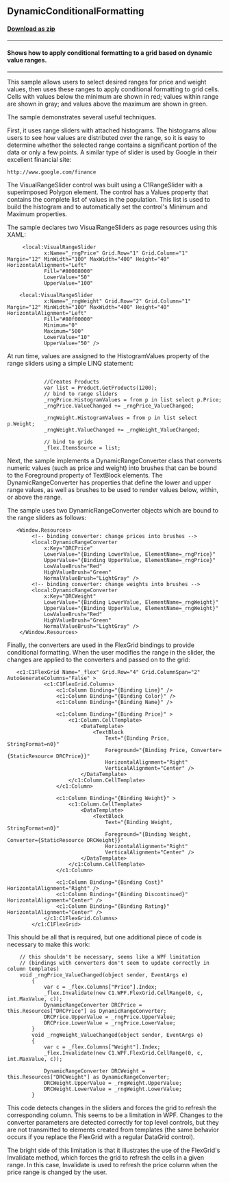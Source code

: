 ## DynamicConditionalFormatting
#### [Download as zip](https://grapecity.github.io/DownGit/#/home?url=https://github.com/GrapeCity/ComponentOne-WPF-Samples/tree/master/NET_4.6.2/C1.WPF.FlexGrid/CS/DynamicConditionalFormatting)
____
#### Shows how to apply conditional formatting to a grid based on dynamic value ranges.
____
This sample allows users to select desired ranges for price and weight values, then
uses these ranges to apply conditional formatting to grid cells. Cells with values 
below the minimum are shown in red; values within range are shown in gray; and values
above the maximum are shown in green.

The sample demonstrates several useful techniques.

First, it uses range sliders with attached histograms. The histograms allow users
to see how values are distributed over the range, so it is easy to determine whether
the selected range contains a significant portion of the data or only a few points.
A similar type of slider is used by Google in their excellent financial site:
	
	http://www.google.com/finance
	
The VisualRangeSlider control was built using a C1RangeSlider with a superimposed
Polygon element. The control has a Values property that contains the complete list
of values in the population. This list is used to build the histogram and to 
automatically set the control's Minimum and Maximum properties.

The sample declares two VisualRangeSliders as page resources using this XAML:

```
     <local:VisualRangeSlider
            x:Name="_rngPrice" Grid.Row="1" Grid.Column="1" Margin="12" MinWidth="100" MaxWidth="400" Height="40" HorizontalAlignment="Left"
            Fill="#80008000"
            LowerValue="50"
            UpperValue="100"
			
	<local:VisualRangeSlider
            x:Name="_rngWeight" Grid.Row="2" Grid.Column="1" Margin="12" MinWidth="100" MaxWidth="400" Height="40" HorizontalAlignment="Left"
            Fill="#80f00000"
            Minimum="0"
            Maximum="500"
            LowerValue="10"
            UpperValue="50" />

```
At run time, values are assigned to the HistogramValues property of the range 
sliders using a simple LINQ statement:

```
			
			//Creates Products
			var list = Product.GetProducts(1200);
			// bind to range sliders
            _rngPrice.HistogramValues = from p in list select p.Price;
            _rngPrice.ValueChanged += _rngPrice_ValueChanged;

            _rngWeight.HistogramValues = from p in list select p.Weight;
            _rngWeight.ValueChanged += _rngWeight_ValueChanged;

            // bind to grids
            _flex.ItemsSource = list;
```
Next, the sample implements a DynamicRangeConverter class that converts numeric
values (such as price and weight) into brushes that can be bound to the Foreground
property of TextBlock elements. The DynamicRangeConverter has properties that 
define the lower and upper range values, as well as brushes to be used to render
values below, within, or above the range.

The sample uses two DynamicRangeConverter objects which are bound to the range
sliders as follows:

```
   <Window.Resources>
        <!-- binding converter: change prices into brushes -->
        <local:DynamicRangeConverter 
            x:Key="DRCPrice" 
            LowerValue="{Binding LowerValue, ElementName=_rngPrice}"
            UpperValue="{Binding UpperValue, ElementName=_rngPrice}"
            LowValueBrush="Red"
            HighValueBrush="Green"
            NormalValueBrush="LightGray" />
        <!-- binding converter: change weights into brushes -->
        <local:DynamicRangeConverter 
            x:Key="DRCWeight" 
            LowerValue="{Binding LowerValue, ElementName=_rngWeight}"
            UpperValue="{Binding UpperValue, ElementName=_rngWeight}"
            LowValueBrush="Red"
            HighValueBrush="Green" 
            NormalValueBrush="LightGray" />
    </Window.Resources>
```
Finally, the converters are used in the FlexGrid bindings to provide conditional
formatting. When the user modifies the range in the slider, the changes are 
applied to the converters and passed on to the grid:

```
   <c1:C1FlexGrid Name="_flex" Grid.Row="4" Grid.ColumnSpan="2" AutoGenerateColumns="False" >
            <c1:C1FlexGrid.Columns>
                <c1:Column Binding="{Binding Line}" />
                <c1:Column Binding="{Binding Color}" />
                <c1:Column Binding="{Binding Name}" />

                <c1:Column Binding="{Binding Price}" >
                    <c1:Column.CellTemplate>
                        <DataTemplate>
                            <TextBlock 
                                Text="{Binding Price, StringFormat=n0}"
                                Foreground="{Binding Price, Converter={StaticResource DRCPrice}}" 
                                HorizontalAlignment="Right" 
                                VerticalAlignment="Center" />
                        </DataTemplate>
                    </c1:Column.CellTemplate>
                </c1:Column>

                <c1:Column Binding="{Binding Weight}" >
                    <c1:Column.CellTemplate>
                        <DataTemplate>
                            <TextBlock 
                                Text="{Binding Weight, StringFormat=n0}"
                                Foreground="{Binding Weight, Converter={StaticResource DRCWeight}}" 
                                HorizontalAlignment="Right"
                                VerticalAlignment="Center" />
                        </DataTemplate>
                    </c1:Column.CellTemplate>
                </c1:Column>

                <c1:Column Binding="{Binding Cost}" HorizontalAlignment="Right" />
                <c1:Column Binding="{Binding Discontinued}" HorizontalAlignment="Center" />
                <c1:Column Binding="{Binding Rating}" HorizontalAlignment="Center" />
            </c1:C1FlexGrid.Columns>
        </c1:C1FlexGrid>
```
This should be all that is required, but one additional piece of code is necessary to make
this work:

```
    // this shouldn't be necessary, seems like a WPF limitation
    // (bindings with converters don't seem to update correctly in column templates)
    void _rngPrice_ValueChanged(object sender, EventArgs e)
        {
            var c = _flex.Columns["Price"].Index;
            _flex.Invalidate(new C1.WPF.FlexGrid.CellRange(0, c, int.MaxValue, c));
            DynamicRangeConverter DRCPrice = this.Resources["DRCPrice"] as DynamicRangeConverter;
            DRCPrice.UpperValue = _rngPrice.UpperValue;
            DRCPrice.LowerValue = _rngPrice.LowerValue;
        }
        void _rngWeight_ValueChanged(object sender, EventArgs e)
        {
            var c = _flex.Columns["Weight"].Index;
            _flex.Invalidate(new C1.WPF.FlexGrid.CellRange(0, c, int.MaxValue, c));

            DynamicRangeConverter DRCWeight = this.Resources["DRCWeight"] as DynamicRangeConverter;
            DRCWeight.UpperValue = _rngWeight.UpperValue;
            DRCWeight.LowerValue = _rngWeight.LowerValue;
        }
```
This code detects changes in the sliders and forces the grid to refresh the corresponding
column. This seems to be a limitation in WPF. Changes to the converter parameters
are detected correctly for top level controls, but they are not transmitted to elements 
created from templates (the same behavior occurs if you replace the FlexGrid with a regular
DataGrid control).

The bright side of this limitation is that it illustrates the use of the FlexGrid's 
Invalidate method, which forces the grid to refresh the cells in a given range. In this
case, Invalidate is used to refresh the price column when the price range is changed by
the user.





